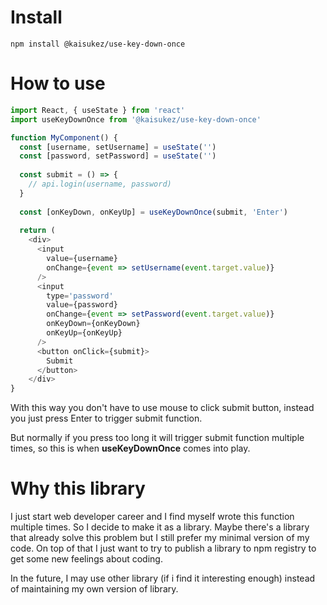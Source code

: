# Install
```
npm install @kaisukez/use-key-down-once
```

# How to use

```js
import React, { useState } from 'react'
import useKeyDownOnce from '@kaisukez/use-key-down-once'

function MyComponent() {
  const [username, setUsername] = useState('')
  const [password, setPassword] = useState('')
  
  const submit = () => {
    // api.login(username, password)
  }
  
  const [onKeyDown, onKeyUp] = useKeyDownOnce(submit, 'Enter')
  
  return (
    <div>
      <input
        value={username}
        onChange={event => setUsername(event.target.value)}
      />
      <input
        type='password'
        value={password}
        onChange={event => setPassword(event.target.value)}
        onKeyDown={onKeyDown}
        onKeyUp={onKeyUp}
      />
      <button onClick={submit}>
        Submit
      </button>
    </div>
}
```

With this way you don't have to use mouse to click submit button, instead you just press Enter to trigger submit function.

But normally if you press too long it will trigger submit function multiple times, so this is when __useKeyDownOnce__ comes into play.

# Why this library
I just start web developer career and I find myself wrote this function multiple times. So I decide to make it as a library. Maybe there's a library that already solve this problem but I still prefer my minimal version of my code. On top of that I just want to try to publish a library to npm registry to get some new feelings about coding.

In the future, I may use other library (if i find it interesting enough) instead of maintaining my own version of library.
